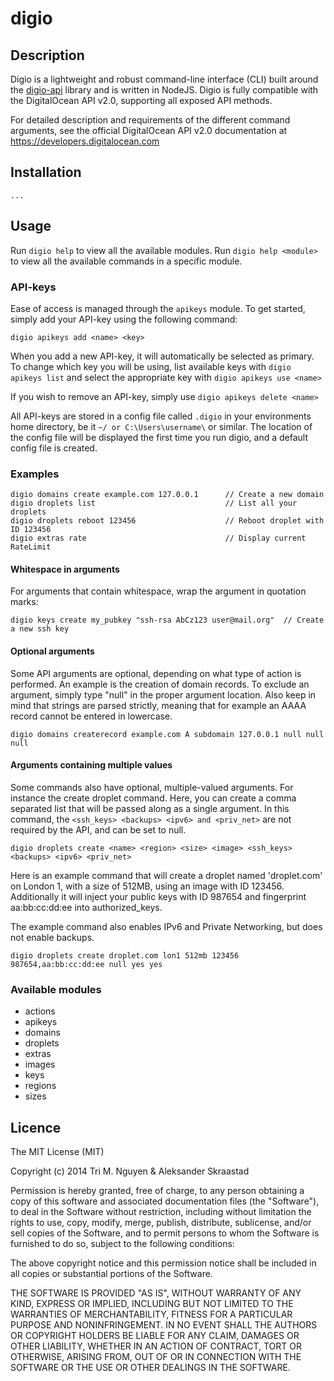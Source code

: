 digio
=====
## Description
Digio is a lightweight and robust command-line interface (CLI) built around the [digio-api](https://www.npmjs.org/package/digio-api) library and is written in NodeJS. Digio is fully compatible with the DigitalOcean API v2.0, supporting all exposed API methods.

For detailed description and requirements of the different command arguments, see the
official DigitalOcean API v2.0 documentation at https://developers.digitalocean.com

## Installation
```
...
```

## Usage
Run ```digio help``` to view all the available modules. Run ```digio help <module>```
to view all the available commands in a specific module.

### API-keys
Ease of access is managed through the ```apikeys``` module. To get started, simply
add your API-key using the following command:

```
digio apikeys add <name> <key>
```

When you add a new API-key, it will automatically be selected as primary. To change
which key you will be using, list available keys with ```digio apikeys list``` and
select the appropriate key with ```digio apikeys use <name>```

If you wish to remove an API-key, simply use ```digio apikeys delete <name>```

All API-keys are stored in a config file called ```.digio``` in your environments
home directory, be it ```~/ or C:\Users\username\``` or similar. The location of the
config file will be displayed the first time you run digio, and a default config file
is created.

### Examples
```
digio domains create example.com 127.0.0.1      // Create a new domain
digio droplets list                             // List all your droplets
digio droplets reboot 123456                    // Reboot droplet with ID 123456
digio extras rate                               // Display current RateLimit
```
#### Whitespace in arguments
For arguments that contain whitespace, wrap the argument in quotation marks:

```
digio keys create my_pubkey "ssh-rsa AbCz123 user@mail.org"  // Create a new ssh key
```

#### Optional arguments
Some API arguments are optional, depending on what type of action is performed.
An example is the creation of domain records. To exclude an argument, simply type "null"
in the proper argument location. Also keep in mind that strings are parsed strictly,
meaning that for example an AAAA record cannot be entered in lowercase.

```
digio domains createrecord example.com A subdomain 127.0.0.1 null null null
```

#### Arguments containing multiple values
Some commands also have optional, multiple-valued arguments. For instance the create droplet
command. Here, you can create a comma separated list that will be passed along as a single
argument. In this command, the ```<ssh_keys> <backups> <ipv6> and <priv_net>```
are not required by the API, and can be set to null.

```
digio droplets create <name> <region> <size> <image> <ssh_keys> <backups> <ipv6> <priv_net>
```

Here is an example command that will create a droplet named 'droplet.com' on London 1,
with a size of 512MB, using an image with ID 123456. Additionally it will inject
your public keys with ID 987654 and fingerprint aa:bb:cc:dd:ee into authorized_keys.

The example command also enables IPv6 and Private Networking, but does not enable backups.

```
digio droplets create droplet.com lon1 512mb 123456 987654,aa:bb:cc:dd:ee null yes yes
```

### Available modules

* actions
* apikeys
* domains
* droplets
* extras
* images
* keys
* regions
* sizes


## Licence

The MIT License (MIT)

Copyright (c) 2014 Tri M. Nguyen & Aleksander Skraastad

Permission is hereby granted, free of charge, to any person obtaining a copy
of this software and associated documentation files (the "Software"), to deal
in the Software without restriction, including without limitation the rights
to use, copy, modify, merge, publish, distribute, sublicense, and/or sell
copies of the Software, and to permit persons to whom the Software is
furnished to do so, subject to the following conditions:

The above copyright notice and this permission notice shall be included in all
copies or substantial portions of the Software.

THE SOFTWARE IS PROVIDED "AS IS", WITHOUT WARRANTY OF ANY KIND, EXPRESS OR
IMPLIED, INCLUDING BUT NOT LIMITED TO THE WARRANTIES OF MERCHANTABILITY,
FITNESS FOR A PARTICULAR PURPOSE AND NONINFRINGEMENT. IN NO EVENT SHALL THE
AUTHORS OR COPYRIGHT HOLDERS BE LIABLE FOR ANY CLAIM, DAMAGES OR OTHER
LIABILITY, WHETHER IN AN ACTION OF CONTRACT, TORT OR OTHERWISE, ARISING FROM,
OUT OF OR IN CONNECTION WITH THE SOFTWARE OR THE USE OR OTHER DEALINGS IN THE
SOFTWARE.
